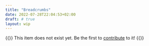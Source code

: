 ```yaml
---
title: "Breadcrumbs"
date: 2022-07-28T22:04:53+02:00
draft: # true
layout: wip
---
```


{{<blankslate>}}
This item does not exist yet. Be the first to [contribute](/guidelines/contributing) to it!
{{</blankslate>}}